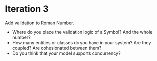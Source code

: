 # Iteration 3

Add validation to Roman Number. 

- Where do you place the validation logic of a Symbol? And the whole number?
- How many entities or classes do you have in your system? Are they coupled? Are cohesionated between them?
- Do you think that your model supports concurrency?
